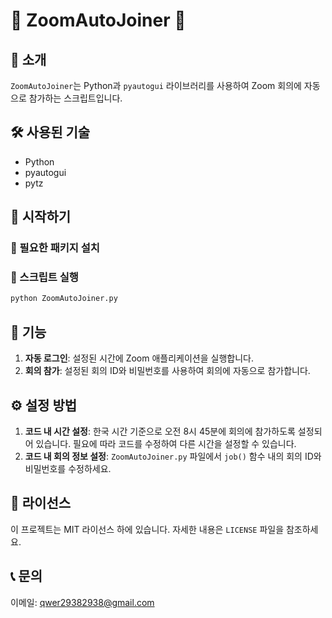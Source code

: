 # 🌟 ZoomAutoJoiner 🌟

## 📌 소개

`ZoomAutoJoiner`는 Python과 `pyautogui` 라이브러리를 사용하여 Zoom 회의에 자동으로 참가하는 스크립트입니다.

## 🛠️ 사용된 기술
- Python
- pyautogui
- pytz

## 🚀 시작하기
### 🔨 필요한 패키지 설치
<!-- ```bash
pip install pyautogui
pip install pytz
``` -->

### 📜 스크립트 실행
```bash
python ZoomAutoJoiner.py
```

## 🎯 기능
1. **자동 로그인**: 설정된 시간에 Zoom 애플리케이션을 실행합니다.
2. **회의 참가**: 설정된 회의 ID와 비밀번호를 사용하여 회의에 자동으로 참가합니다.

## ⚙️ 설정 방법
1. **코드 내 시간 설정**: 한국 시간 기준으로 오전 8시 45분에 회의에 참가하도록 설정되어 있습니다. 필요에 따라 코드를 수정하여 다른 시간을 설정할 수 있습니다.
2. **코드 내 회의 정보 설정**: `ZoomAutoJoiner.py` 파일에서 `job()` 함수 내의 회의 ID와 비밀번호를 수정하세요.

## 📝 라이선스
이 프로젝트는 MIT 라이선스 하에 있습니다. 자세한 내용은 `LICENSE` 파일을 참조하세요.

## 📞 문의
이메일: [qwer29382938@gmail.com](mailto:qwer29382938@gmail.com)
